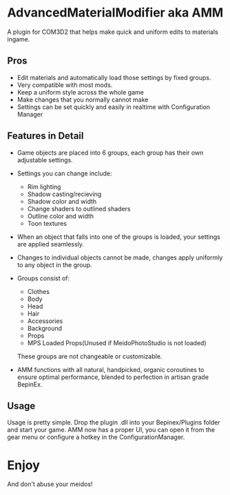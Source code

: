 # AdvancedMaterialModifier aka AMM
A plugin for COM3D2 that helps make quick and uniform edits to materials ingame.

## Pros ##
- Edit materials and automatically load those settings by fixed groups.
- Very compatible with most mods.
- Keep a uniform style across the whole game
- Make changes that you normally cannot make
- Settings can be set quickly and easily in realtime with Configuration Manager

## Features in Detail ##
- Game objects are placed into 6 groups, each group has their own adjustable settings.
- Settings you can change include: 
  - Rim lighting
  - Shadow casting/recieving 
  - Shadow color and width
  - Change shaders to outlined shaders
  - Outline color and width
  - Toon textures
- When an object that falls into one of the groups is loaded, your settings are applied seamlessly.
- Changes to individual objects cannot be made, changes apply uniformly to any object in the group.
- Groups consist of:
  - Clothes
  - Body
  - Head
  - Hair
  - Accessories
  - Background
  - Props
  - MPS Loaded Props(Unused if MeidoPhotoStudio is not loaded)

  These groups are not changeable or customizable.

- AMM functions with all natural, handpicked, organic coroutines to ensure optimal performance, blended to perfection in artisan grade BepinEx.

## Usage ##

Usage is pretty simple. Drop the plugin .dll into your Bepinex/Plugins folder and start your game. AMM now has a proper UI, you can open it from the gear menu or configure a hotkey in the ConfigurationManager.

# Enjoy #
And don't abuse your meidos!
